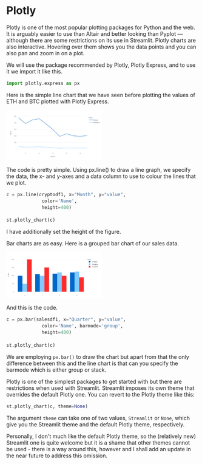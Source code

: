 # Plotly

Plotly is one of the most popular plotting packages for Python and the web. It is arguably easier to use than Altair and better looking than Pyplot — although there are some restrictions on its use in Streamlit. Plotly charts are also interactive. Hovering over them shows you the data points and you can also pan and zoom in on a plot.


We will use the package recommended by Plotly, Plotly Express, and to use it we import it like this.

```` Python
import plotly.express as px
````

Here is the simple line chart that we have seen before plotting the values of ETH and BTC plotted with Plotly Express.

<img src="./images/plotly-line-crypto.png" width="50%">

The code is pretty simple. Using px.line() to draw a line graph, we specify the data, the x- and y-axes and a data column to use to colour the lines that we plot.

```` Python
c = px.line(cryptodf1, x="Month", y="value",
             color='Name', 
             height=400)

st.plotly_chart(c)
````

I have additionally set the height of the figure.

Bar charts are as easy. Here is a grouped bar chart of our sales data.

<img src="./images/plotly-grouped-bar-crypto.png" width="50%">

And this is the code.

```` Python
c = px.bar(salesdf1, x="Quarter", y="value",
             color='Name', barmode='group',
             height=400)

st.plotly_chart(c)
````

We are employing ``px.bar()`` to draw the chart but apart from that the only difference between this and the line chart is that can you specify the barmode which is either group or stack.

Plotly is one of the simplest packages to get started with but there are restrictions when used with Streamlit. Streamlit imposes its own theme that overrides the default Plotly one. You can revert to the Plotly theme like this:

```` Python
st.plotly_chart(c, theme=None)
````

The argument ``theme`` can take one of two values, ``Streamlit`` or ``None``, which give you the Streamlit theme and the default Plotly theme, respectively.

Personally, I don't much like the default Plotly theme, so the (relatively new) Streamlit one is quite welcome but it is a shame that other themes cannot be used - there is a way around this, however and I shall add an update in the near future to address this omission.

